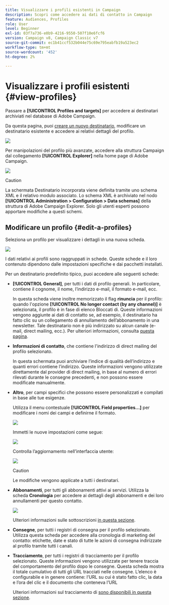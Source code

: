 ```yaml
---
title: Visualizzare i profili esistenti in Campaign
description: Scopri come accedere ai dati di contatto in Campaign
feature: Audiences, Profiles
role: User
level: Beginner
exl-id: 03f7a736-e0b9-4216-9550-507f10e6fcf6
version: Campaign v8, Campaign Classic v7
source-git-commit: ec1b41ccf532b044e75c69e795eabfb19a523ec2
workflow-type: tm+mt
source-wordcount: '452'
ht-degree: 2%

---
```


# Visualizzare i profili esistenti {#view-profiles}

Passare a **[!UICONTROL Profiles and targets]** per accedere ai destinatari archiviati nel database di Adobe Campaign.

Da questa pagina, puoi [creare un nuovo destinatario](create-profiles.md), modificare un destinatario esistente e accedere ai relativi dettagli del profilo.

![](assets/profiles-and-targets.png)

Per manipolazioni del profilo più avanzate, accedere alla struttura Campaign dal collegamento **[!UICONTROL Explorer]** nella home page di Adobe Campaign.

![](assets/recipients-in-explorer.png)


>[!CAUTION]
>
>La schermata Destinatario incorporata viene definita tramite uno schema XML e il relativo modulo associato. Lo schema XML è archiviato nel nodo **[!UICONTROL Administration > Configuration > Data schemas]** della struttura di Adobe Campaign Explorer. Solo gli utenti esperti possono apportare modifiche a questi schemi.
>

## Modificare un profilo {#edit-a-profiles}

Seleziona un profilo per visualizzare i dettagli in una nuova scheda.

![](assets/edit-a-profile.png)

I dati relativi ai profili sono raggruppati in schede. Queste schede e il loro contenuto dipendono dalle impostazioni specifiche e dai pacchetti installati.

Per un destinatario predefinito tipico, puoi accedere alle seguenti schede:

* **[!UICONTROL General]**, per tutti i dati di profilo generali. In particolare, contiene il cognome, il nome, l’indirizzo e-mail, il formato e-mail, ecc.

  In questa scheda viene inoltre memorizzato il flag **rinuncia** per il profilo: quando l&#39;opzione **[!UICONTROL No longer contact (by any channel)]** è selezionata, il profilo è in fase di elenco Bloccati di. Queste informazioni vengono aggiunte ai dati di contatto se, ad esempio, il destinatario ha fatto clic su un collegamento di annullamento dell’abbonamento in una newsletter. Tale destinatario non è più indirizzato su alcun canale (e-mail, direct mailing, ecc.). Per ulteriori informazioni, consulta [questa pagina](../send/quarantines.md).

* **Informazioni di contatto**, che contiene l&#39;indirizzo di direct mailing del profilo selezionato.

  In questa schermata puoi archiviare l’indice di qualità dell’indirizzo e quanti errori contiene l’indirizzo. Queste informazioni vengono utilizzate direttamente dal provider di direct mailing, in base al numero di errori rilevati durante le consegne precedenti, e non possono essere modificate manualmente.

* **Altro**, per campi specifici che possono essere personalizzati e compilati in base alle tue esigenze.

  Utilizza il menu contestuale **[!UICONTROL Field properties…]** per modificare i nomi dei campi e definirne il formato.

  ![](assets/other-tab-field-properties.png)

  Immetti le nuove impostazioni come segue:

  ![](assets/change-field-properties.png)

  Controlla l’aggiornamento nell’interfaccia utente:

  ![](assets/other-tab-updated.png)


  >[!CAUTION]
  >Le modifiche vengono applicate a tutti i destinatari.
  >


* **Abbonamenti**, per tutti gli abbonamenti attivi ai servizi. Utilizza la scheda **Cronologia** per accedere ai dettagli degli abbonamenti e dei loro annullamenti per questo contatto.

  ![](assets/subscription-tab.png)

  Ulteriori informazioni sulle sottoscrizioni [in questa sezione](../start/subscriptions.md).

* **Consegne**, per tutti i registri di consegna per il profilo selezionato. Utilizza questa scheda per accedere alla cronologia di marketing del contatto: etichette, date e stato di tutte le azioni di consegna indirizzate al profilo tramite tutti i canali.


* **Tracciamento**, per tutti i registri di tracciamento per il profilo selezionato. Queste informazioni vengono utilizzate per tenere traccia del comportamento del profilo dopo le consegne. Questa scheda mostra il totale cumulativo di tutti gli URL tracciati nelle consegne. L’elenco è configurabile e in genere contiene: l’URL su cui è stato fatto clic, la data e l’ora del clic e il documento che conteneva l’URL

  Ulteriori informazioni sul tracciamento di [sono disponibili in questa sezione](../start/tracking.md).
